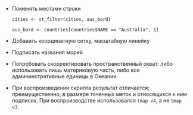 + Поменять местами строки

   ```
   cities <- st_filter(cities, aus_bord)
   
   aus_bord <- countries[countries$NAME == "Australia", 1]
   ```

+ Добавить координатную сетку, масштабную линейку

+ Подписать названия морей

+ Попробовать скорректировать пространственный охват: либо использовать лишь материковую часть, либо все админинстративные единицы в Океании.

+ При воспроизведении скрипта результат отличается; преимущественно, в размере точечных меток и относящихся к ним подписях. При воспроизводстве использовался `tmap v4`, а не `tmap v3`.
